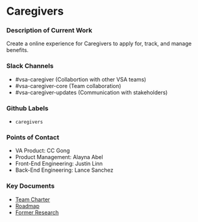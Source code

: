 # Caregivers

### Description of Current Work
Create a online experience for Caregivers to apply for, track, and manage benefits.

### Slack Channels
- #vsa-caregiver (Collabortion with other VSA teams)
- #vsa-caregiver-core (Team collaboration)
- #vsa-caregiver-updates (Communication with stakeholders)


### Github Labels
- `caregivers`


### Points of Contact 

- VA Product: CC Gong
- Product Management:  Alayna Abel
- Front-End Engineering: Justin Linn 
- Back-End Engineering: Lance Sanchez

### Key Documents

- [Team Charter](https://github.com/department-of-veterans-affairs/va.gov-team/blob/master/teams/vsa/teams/caregiver/team-charter.md)
- [Roadmap]()
- [Former Research](https://github.com/department-of-veterans-affairs/va.gov-team/tree/master/products/caregivers)
